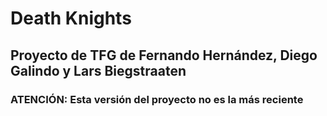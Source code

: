 # Death Knights
## Proyecto de TFG de Fernando Hernández, Diego Galindo y Lars Biegstraaten
### **ATENCIÓN: Esta versión del proyecto no es la más reciente**
